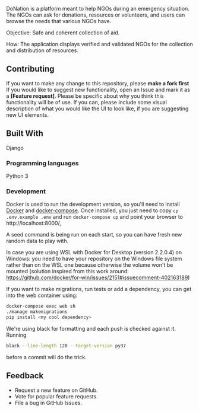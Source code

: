 DoNation is a platform meant to help NGOs during an emergency situation. The NGOs can ask for donations, resources or volunteers, and users can browse the needs that various NGOs have.

Objective: Safe and coherent collection of aid.

How: The application displays verified and validated NGOs for the collection and distribution of resources.


## Contributing

If you want to make any change to this repository, please **make a fork first**
If you would like to suggest new functionality, open an Issue and mark it as a __[Feature request]__. Please be specific about why you think this functionality will be of use. If you can, please include some visual description of what you would like the UI to look like, if you are suggesting new UI elements. 

## Built With

Django

### Programming languages

Python 3

### Development
Docker is used to run the development version, so you'll need to install [Docker](https://docs.docker.com/install/) and [docker-compose](https://docs.docker.com/compose/install/).
Once installed, you just need to copy `cp .env.example .env` and run `docker-compose up` and point your browser to http://localhost:8000/,

A seed command is being run on each start, so you can have fresh new random data to play with. 

In case you are using WSL with Docker for Desktop (version 2.2.0.4) on Windows: you need to have your repository on the Windows file system rather than on the WSL one because otherwise the volume won't be mounted (solution inspired from this work around: https://github.com/docker/for-win/issues/2151#issuecomment-402163189)

If you want to make migrations, run tests or add a dependency, you can get into the web container using:
```bash
docker-compose exec web sh
./manage makemigrations
pip install <my cool dependency>
```

We're using black for formatting and each push is checked against it. Running 
```bash
black --line-length 120 --target-version py37
```
before a commit will do the trick.


## Feedback

* Request a new feature on GitHub.
* Vote for popular feature requests.
* File a bug in GitHub Issues.


